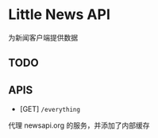 # Little News API

为新闻客户端提供数据

## TODO

## APIS

-   [GET] `/everything`

代理 newsapi.org 的服务，并添加了内部缓存
